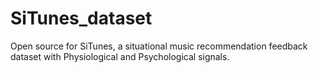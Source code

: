 # SiTunes_dataset
Open source for SiTunes,  a situational music recommendation feedback dataset with Physiological and Psychological signals.
